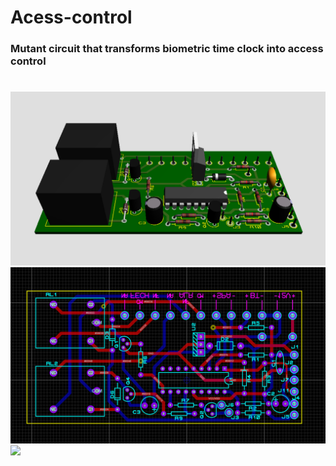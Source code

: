 # Acess-control
### Mutant circuit that transforms biometric time clock into access control
#
<img src="https://github.com/QmakersBrasil/Acess-control/blob/main/PCB3D.png">
<img src="https://github.com/QmakersBrasil/Acess-control/blob/main/PCB.png">
<img src="https://github.com/QmakersBrasil/Acess-control/blob/main/QAcessBIOPIN.asm">
